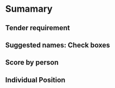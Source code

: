 # Sumamary
## Tender requirement
## Suggested names: Check boxes
## Score by person

## Individual Position 